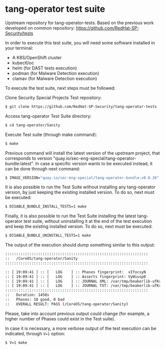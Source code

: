 # tang-operator test suite
Upstream repository for tang-operator-tests. Based on the previous work developed on common repository:
https://github.com/RedHat-SP-Security/tests

In order to execute this test suite, you will need some software installed in your terminal:
- A K8S/OpenShift cluster
- kubectl/oc
- helm (for DAST tests execution)
- podman (for Malware Detection execution)
- clamav (for Malware Detection execution)

To execute the test suite, next steps must be followed:

Clone Security Special Projects Test repository:
```bash
$ git clone https://github.com/RedHat-SP-Security/tang-operator-tests
```

Access tang-operator Test Suite directory:
```bash
$ cd tang-operator/Sanity
```

Execute Test suite (through make command):
```bash
$ make
```

Previous command will install the latest version of the upstream project, that corresponds to version "quay.io/sec-eng-special/tang-operator-bundle:latest".
In case a specific version wants to be executed instead, it can be done through next command:
```bash
$ IMAGE_VERSION="quay.io/sec-eng-special/tang-operator-bundle:v0.0.26" make
```

It is also possible to run the Test Suite without installing any tang-operator version, by just keeping the existing installed version. To do so, next must be executed:
```bash
$ DISABLE_BUNDLE_INSTALL_TESTS=1 make
```

Finally, it is also possible to run the Test Suite installing the latest tang-operator test suite, without uninstalling it at the end of the test execution and keep the existing installed version. To do so, next must be executed:
```bash
$ DISABLE_BUNDLE_UNINSTALL_TESTS=1 make
```

The output of the execution should dump something similar to this output:
```bash
:::::::::::::::::::::::::::::::::::::::::::::::::::::::::::::::::
::   /CoreOS/tang-operator/Sanity
:::::::::::::::::::::::::::::::::::::::::::::::::::::::::::::::::

:: [ 19:09:41 ] :: [   LOG    ] :: Phases fingerprint:  vIfocsyN
:: [ 19:09:41 ] :: [   LOG    ] :: Asserts fingerprint: VyWiusp0
:: [ 19:09:41 ] :: [   LOG    ] :: JOURNAL XML: /var/tmp/beakerlib-ufKrQJe/journal.xml
:: [ 19:09:41 ] :: [   LOG    ] :: JOURNAL TXT: /var/tmp/beakerlib-ufKrQJe/journal.txt
:::::::::::::::::::::::::::::::::::::::::::::::::::::::::::::::::
::   Duration: 1458s
::   Phases: 18 good, 0 bad
::   OVERALL RESULT: PASS (/CoreOS/tang-operator/Sanity)
```

Please, take into account previous output could change (for example, a higher number of Phases could exist in the Test suite).

In case it is necessary, a more verbose output of the test execution can be indicated, through `V=1` option:
```bash
$ V=1 make
```
